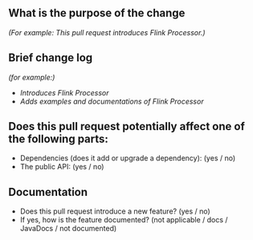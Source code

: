 <!--
*Thank you very much for contributing to Feathub - we are happy that you want to help us improve Feathub. To help the community review your contribution in the best possible way, please go through the checklist below, which will get the contribution into a shape in which it can be best reviewed.*
## Contribution Checklist
  - Fill out the template below to describe the changes contributed by the pull request. That will give reviewers the context they need to do the review. 
  - Each commit in the pull request has a meaningful commit message
  - Once all items of the checklist are addressed, remove the above text and this checklist, leaving only the filled out template below.
**(The sections below can be removed for hotfixes of typos)**
-->

## What is the purpose of the change

*(For example: This pull request introduces Flink Processor.)*

## Brief change log

*(for example:)*
  - *Introduces Flink Processor*
  - *Adds examples and documentations of Flink Processor*

## Does this pull request potentially affect one of the following parts:

  - Dependencies (does it add or upgrade a dependency): (yes / no)
  - The public API: (yes / no)

## Documentation

  - Does this pull request introduce a new feature? (yes / no)
  - If yes, how is the feature documented? (not applicable / docs / JavaDocs / not documented)